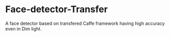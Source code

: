 # Face-detector-Transfer
A face detector based on transfered Caffe framework having high accuracy even in Dim light. 
